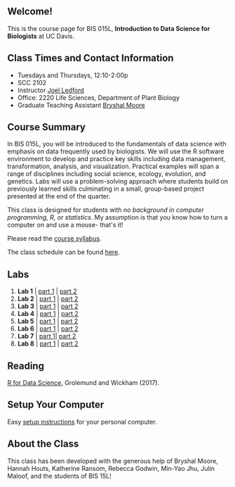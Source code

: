 ## Welcome!
This is the course page for BIS 015L, **Introduction to Data Science for Biologists** at UC Davis.

## Class Times and Contact Information
+ Tuesdays and Thursdays, 12:10-2:00p  
+ SCC 2102  
+ Instructor [Joel Ledford](mailto:jmledford@ucdavis.edu)  
+ Office: 2220 Life Sciences, Department of Plant Biology  
+ Graduate Teaching Assistant [Bryshal Moore](mailto:brymoore@ucdavis.edu)  

## Course Summary  
In BIS 015L, you will be introduced to the fundamentals of data science with emphasis on data frequently used by biologists. We will use the R software environment to develop and practice key skills including data management, transformation, analysis, and visualization. Practical examples will span a range of disciplines including social science, ecology, evolution, and genetics. Labs will use a problem-solving approach where students build on previously learned skills culminating in a small, group-based project presented at the end of the quarter. 

This class is designed for students with *no background in computer programming, R, or statistics*. My assumption is that you know how to turn a computer on and use a mouse- that's it!  

Please read the [course syllabus](https://jmledford3115.github.io/datascibiol/syllabus.html).  

The class schedule can be found [here](https://jmledford3115.github.io/datascibiol/logistics/BIS_15L_Schedule_W25.pdf).  

## Labs  
1. **Lab 1** | [part 1](https://jmledford3115.github.io/datascibiol/lab1_1.html) | [part 2](https://jmledford3115.github.io/datascibiol/lab1_2.html)
2. **Lab 2** | [part 1](https://jmledford3115.github.io/datascibiol/lab2_1.html) | [part 2](https://jmledford3115.github.io/datascibiol/lab2_2.html)
3. **Lab 3** | [part 1](https://jmledford3115.github.io/datascibiol/lab3_1.html) | [part 2](https://jmledford3115.github.io/datascibiol/lab3_2.html)
4. **Lab 4** | [part 1](https://jmledford3115.github.io/datascibiol/lab4_1.html) | [part 2](https://jmledford3115.github.io/datascibiol/lab4_2.html)
5. **Lab 5** | [part 1](https://jmledford3115.github.io/datascibiol/lab5_1.html) | [part 2](https://jmledford3115.github.io/datascibiol/lab5_2.html)
6. **Lab 6** | [part 1](https://jmledford3115.github.io/datascibiol/lab6_1.html) | [part 2](https://jmledford3115.github.io/datascibiol/lab6_2.html)
7. **Lab 7** | [part 1](https://jmledford3115.github.io/datascibiol/lab7.html)| [part 2](https://jmledford3115.github.io/datascibiol/hw7.html)
8. **Lab 8** | [part 1](https://jmledford3115.github.io/datascibiol/lab8_1.html) | [part 2](https://jmledford3115.github.io/datascibiol/lab8_2.html)

## Reading  
[R for Data Science](https://r4ds.had.co.nz/), Grolemund and Wickham (2017).  

## Setup Your Computer  
Easy [setup instructions](https://jmledford3115.github.io/datascibiol/setup.html) for your personal computer.  

## About the Class  
This class has been developed with the generous help of Bryshal Moore, Hannah Houts, Katherine Ransom, Rebecca Godwin, Min-Yao Jhu, Julin Maloof, and the students of BIS 15L!  
